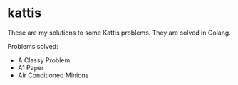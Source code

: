 # kattis

These are my solutions to some Kattis problems. They are solved in Golang.

Problems solved:
- A Classy Problem
- A1 Paper
- Air Conditioned Minions
